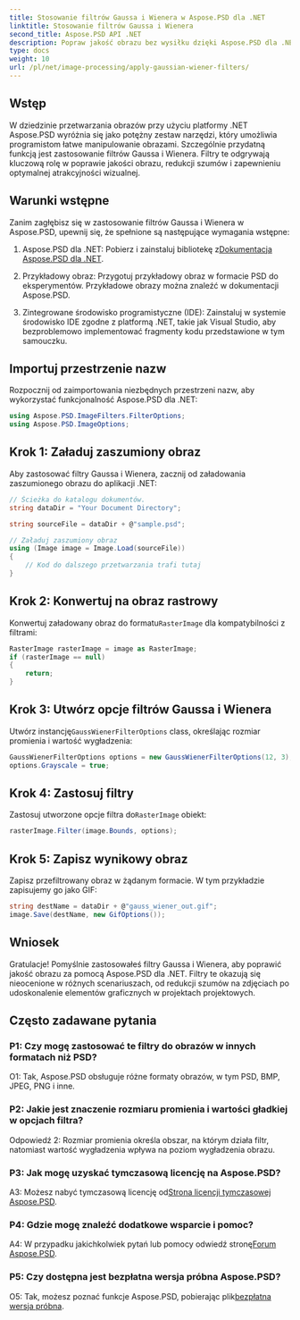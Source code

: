 ```yaml
---
title: Stosowanie filtrów Gaussa i Wienera w Aspose.PSD dla .NET
linktitle: Stosowanie filtrów Gaussa i Wienera
second_title: Aspose.PSD API .NET
description: Popraw jakość obrazu bez wysiłku dzięki Aspose.PSD dla .NET. Zastosuj filtry Gaussa i Wienera, aby uzyskać redukcję szumów i optymalną atrakcyjność wizualną.
type: docs
weight: 10
url: /pl/net/image-processing/apply-gaussian-wiener-filters/
---
```

## Wstęp

W dziedzinie przetwarzania obrazów przy użyciu platformy .NET Aspose.PSD wyróżnia się jako potężny zestaw narzędzi, który umożliwia programistom łatwe manipulowanie obrazami. Szczególnie przydatną funkcją jest zastosowanie filtrów Gaussa i Wienera. Filtry te odgrywają kluczową rolę w poprawie jakości obrazu, redukcji szumów i zapewnieniu optymalnej atrakcyjności wizualnej.

## Warunki wstępne

Zanim zagłębisz się w zastosowanie filtrów Gaussa i Wienera w Aspose.PSD, upewnij się, że spełnione są następujące wymagania wstępne:

1. Aspose.PSD dla .NET: Pobierz i zainstaluj bibliotekę z[Dokumentacja Aspose.PSD dla .NET](https://reference.aspose.com/psd/net/).

2. Przykładowy obraz: Przygotuj przykładowy obraz w formacie PSD do eksperymentów. Przykładowe obrazy można znaleźć w dokumentacji Aspose.PSD.

3. Zintegrowane środowisko programistyczne (IDE): Zainstaluj w systemie środowisko IDE zgodne z platformą .NET, takie jak Visual Studio, aby bezproblemowo implementować fragmenty kodu przedstawione w tym samouczku.

## Importuj przestrzenie nazw

Rozpocznij od zaimportowania niezbędnych przestrzeni nazw, aby wykorzystać funkcjonalność Aspose.PSD dla .NET:

```csharp
using Aspose.PSD.ImageFilters.FilterOptions;
using Aspose.PSD.ImageOptions;
```

## Krok 1: Załaduj zaszumiony obraz

Aby zastosować filtry Gaussa i Wienera, zacznij od załadowania zaszumionego obrazu do aplikacji .NET:

```csharp
// Ścieżka do katalogu dokumentów.
string dataDir = "Your Document Directory";

string sourceFile = dataDir + @"sample.psd";

// Załaduj zaszumiony obraz
using (Image image = Image.Load(sourceFile))
{
    // Kod do dalszego przetwarzania trafi tutaj
}
```

## Krok 2: Konwertuj na obraz rastrowy

 Konwertuj załadowany obraz do formatu`RasterImage` dla kompatybilności z filtrami:

```csharp
RasterImage rasterImage = image as RasterImage;
if (rasterImage == null)
{
    return;
}
```

## Krok 3: Utwórz opcje filtrów Gaussa i Wienera

 Utwórz instancję`GaussWienerFilterOptions` class, określając rozmiar promienia i wartość wygładzenia:

```csharp
GaussWienerFilterOptions options = new GaussWienerFilterOptions(12, 3);
options.Grayscale = true;
```

## Krok 4: Zastosuj filtry

 Zastosuj utworzone opcje filtra do`RasterImage` obiekt:

```csharp
rasterImage.Filter(image.Bounds, options);
```

## Krok 5: Zapisz wynikowy obraz

Zapisz przefiltrowany obraz w żądanym formacie. W tym przykładzie zapisujemy go jako GIF:

```csharp
string destName = dataDir + @"gauss_wiener_out.gif";
image.Save(destName, new GifOptions());
```

## Wniosek

Gratulacje! Pomyślnie zastosowałeś filtry Gaussa i Wienera, aby poprawić jakość obrazu za pomocą Aspose.PSD dla .NET. Filtry te okazują się nieocenione w różnych scenariuszach, od redukcji szumów na zdjęciach po udoskonalenie elementów graficznych w projektach projektowych.

## Często zadawane pytania

### P1: Czy mogę zastosować te filtry do obrazów w innych formatach niż PSD?

O1: Tak, Aspose.PSD obsługuje różne formaty obrazów, w tym PSD, BMP, JPEG, PNG i inne.

### P2: Jakie jest znaczenie rozmiaru promienia i wartości gładkiej w opcjach filtra?

Odpowiedź 2: Rozmiar promienia określa obszar, na którym działa filtr, natomiast wartość wygładzenia wpływa na poziom wygładzenia obrazu.

### P3: Jak mogę uzyskać tymczasową licencję na Aspose.PSD?

 A3: Możesz nabyć tymczasową licencję od[Strona licencji tymczasowej Aspose.PSD](https://purchase.aspose.com/temporary-license/).

### P4: Gdzie mogę znaleźć dodatkowe wsparcie i pomoc?

 A4: W przypadku jakichkolwiek pytań lub pomocy odwiedź stronę[Forum Aspose.PSD](https://forum.aspose.com/c/psd/34).

### P5: Czy dostępna jest bezpłatna wersja próbna Aspose.PSD?

 O5: Tak, możesz poznać funkcje Aspose.PSD, pobierając plik[bezpłatna wersja próbna](https://releases.aspose.com/).
